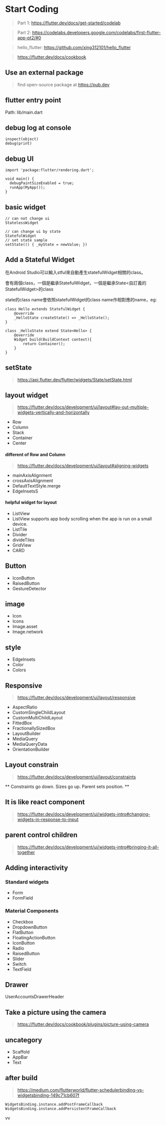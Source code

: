 # Start Coding
> Part 1: https://flutter.dev/docs/get-started/codelab

> Part 2: https://codelabs.developers.google.com/codelabs/first-flutter-app-pt2/#0

> hello_flutter: https://github.com/xing312101/hello_flutter

> https://flutter.dev/docs/cookbook

## Use an external package
> find open-source package at https://pub.dev

## flutter entry point
Path: lib/main.dart


## debug log at console
```
inspect(object)
debug(print)
```

## debug UI
```
import 'package:flutter/rendering.dart';

void main() {
  debugPaintSizeEnabled = true;
  runApp(MyApp());
}
```

## basic widget
```
// can not change ui
StatelessWidget

// can change ui by state
StatefulWidget
// set state sample
setState(() { _myState = newValue; })
```

## Add a Stateful Widget
在Android Studio可以輸入stful來自動產生statefulWidget相關的class。

會有兩個class，一個是繼承StatefulWidget，一個是繼承State<自訂義的StatefulWidget>的class

state的class name會依照statefulWidget的class name作相對應的name，eg:
```
class Hello extends StatefulWidget {
    @override
    _HelloState createState() => _HelloState();
}

class _HelloState extend State<Hello> {
    @override
    Widget build(BuildContext context){
        return Container();
    }
}
```


## setState
> https://api.flutter.dev/flutter/widgets/State/setState.html

## layout widget
> https://flutter.dev/docs/development/ui/layout#lay-out-multiple-widgets-vertically-and-horizontally

* Row
* Column
* Stack
* Container
* Center

####  different of Row and Column
> https://flutter.dev/docs/development/ui/layout#aligning-widgets

* mainAxisAlignment
* crossAxisAlignment
* DefaultTextStyle.merge
* EdgeInsetsS

#### helpful widget for layout
* ListView
 * ListView supports app body scrolling when the app is run on a small device.
* ListTile
* Divider
* divideTiles
* GridView
* CARD

## Button
* IconButton
* RaisedButton
* GestureDetector


## image
* Icon
* Icons
* Image.asset
* Image.network

## style
* EdgeInsets
* Color
* Colors

## Responsive
> https://flutter.dev/docs/development/ui/layout/responsive

* AspectRatio
* CustomSingleChildLayout
* CustomMultiChildLayout
* FittedBox
* FractionallySizedBox
* LayoutBuilder
* MediaQuery
* MediaQueryData
* OrientationBuilder

## Layout constrain
> https://flutter.dev/docs/development/ui/layout/constraints

** Constraints go down. Sizes go up. Parent sets position. **


## It is like react component
> https://flutter.dev/docs/development/ui/widgets-intro#changing-widgets-in-response-to-input


## parent control children
> https://flutter.dev/docs/development/ui/widgets-intro#bringing-it-all-together

## Adding interactivity
### Standard widgets
* Form
* FormField

### Material Components
* Checkbox
* DropdownButton
* FlatButton
* FloatingActionButton
* IconButton
* Radio
* RaisedButton
* Slider
* Switch
* TextField


## Drawer
UserAccountsDrawerHeader


## Take a picture using the camera
> https://flutter.dev/docs/cookbook/plugins/picture-using-camera


## uncategory
* Scaffold
* AppBar
* Text


## after build
> https://medium.com/flutterworld/flutter-schedulerbinding-vs-widgetsbinding-149c71cb607f
````
WidgetsBinding.instance.addPostFrameCallback
WidgetsBinding.instance.addPersistentFrameCallback
````

vv
